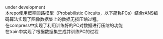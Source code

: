 under development  
本repo使用概率回路模型（Probabilistic Circuits，以下简称PCs）结合rANS编码算法实现了图像数据集上的数据无损压缩过程。  
在compress中实现了利用训练好的PC对数据进行压缩的功能  
在train中实现了根据数据集生成并训练PC的过程  